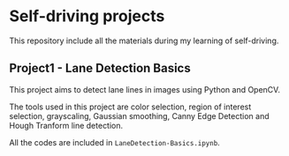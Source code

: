 # Self-driving projects
This repository include all the materials during my learning of self-driving. 

## Project1 - Lane Detection Basics
This project aims to detect lane lines in images using Python and OpenCV. 

The tools used in this project are color selection, region of interest selection, grayscaling, Gaussian smoothing, Canny Edge Detection and Hough Tranform line detection.

All the codes are included in `LaneDetection-Basics.ipynb`.
